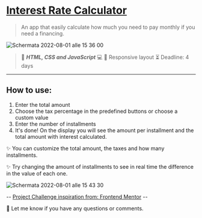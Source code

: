 # [Interest Rate Calculator](https://devcarolinealmeida.github.io/interest-rate-calculator/)


> An app that easily calculate how much you need to pay monthly if you need a financing.

![Schermata 2022-08-01 alle 15 36 00](https://user-images.githubusercontent.com/104517812/182159943-f518d5aa-6207-4d04-9f6c-075c7f9e13af.png)

> :pushpin: ***HTML, CSS and JavaScript***
> :computer: :iphone: Responsive layout :hourglass_flowing_sand:
> Deadline: 4 days

--------------

## How to use:
 
 1. Enter the total amount
 2. Choose the tax percentage in the predefined buttons or choose a custom value
 3. Enter the number of installments
 4. It's done! On the display you will see the amount per installment and the total amount with interest calculated.

:sparkles: You can customize the total amount, the taxes and how many installments.

:sparkles: Try changing the amount of installments to see in real time the difference in the value of each one.

![Schermata 2022-08-01 alle 15 43 30](https://user-images.githubusercontent.com/104517812/182161668-93495054-43c5-4740-8989-609b588fe134.png)

--  [Project Challenge inspiration from: Frontend Mentor](https://www.frontendmentor.io/challenges/tip-calculator-app-ugJNGbJUX/hub/tip-calculator-app-TJcGnnYKhr) --

:incoming_envelope: Let me know if you have any questions or comments.
